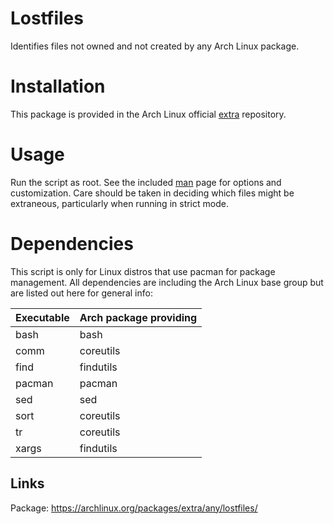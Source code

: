 # Lostfiles
Identifies files not owned and not created by any Arch Linux package.

# Installation
This package is provided in the Arch Linux official [extra](https://wiki.archlinux.org/title/Official_repositories#extra) repository.

# Usage
Run the script as root. See the included [man](https://github.com/graysky2/lostfiles/blob/master/doc/lostfiles.1) page for options and customization. Care should be taken in deciding which files might be extraneous, particularly when running in strict mode.

# Dependencies
This script is only for Linux distros that use pacman for package management.  All dependencies are including the Arch Linux base group but are listed out here for general info:

Executable | Arch package providing
--- | ---
bash | bash
comm | coreutils
find | findutils
pacman | pacman
sed | sed
sort | coreutils
tr | coreutils
xargs | findutils

## Links
Package: https://archlinux.org/packages/extra/any/lostfiles/
